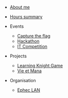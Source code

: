 * [About me](/)
* [Hours summary](/hours_summary)

* Events
    * [Capture the flag](/Events/capture_the_flag.md)
    * [Hackathon](/Events/hackathon.md)
    * [IT Competition](/Events/it_competition.md)

* Projects
    * [Learning Knight Game](/Projects/learning_knight_game.md)
    * [Vie et Mana](/Projects/vie_et_mana.md)

* Organisation
    * [Ephec LAN](/Organisation/first_ephec_lan.md)



   

